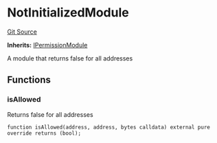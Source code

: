 # NotInitializedModule
[Git Source](https://github.com/SyndicateProtocol/metabased-rollup/blob/63941b4c3f2f1cd214f76245ed2d624869358aba/src/sequencing-modules/NotInitializedModule.sol)

**Inherits:**
[IPermissionModule](/src/interfaces/IPermissionModule.sol/interface.IPermissionModule.md)

A module that returns false for all addresses


## Functions
### isAllowed

Returns false for all addresses


```solidity
function isAllowed(address, address, bytes calldata) external pure override returns (bool);
```

